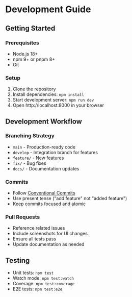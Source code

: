 # Development Guide

## Getting Started

### Prerequisites

- Node.js 18+
- npm 9+ or pnpm 8+
- Git

### Setup

1. Clone the repository
2. Install dependencies: `npm install`
3. Start development server: `npm run dev`
4. Open http://localhost:8000 in your browser

## Development Workflow

### Branching Strategy

- `main` - Production-ready code
- `develop` - Integration branch for features
- `feature/` - New features
- `fix/` - Bug fixes
- `docs/` - Documentation updates

### Commits

- Follow [Conventional Commits](https://www.conventionalcommits.org/)
- Use present tense ("add feature" not "added feature")
- Keep commits focused and atomic

### Pull Requests

- Reference related issues
- Include screenshots for UI changes
- Ensure all tests pass
- Update documentation as needed

## Testing

- Unit tests: `npm test`
- Watch mode: `npm test:watch`
- Coverage: `npm test:coverage`
- E2E tests: `npm test:e2e`
